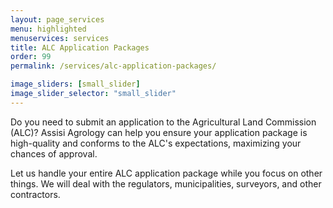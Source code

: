 ```yaml
---
layout: page_services
menu: highlighted
menuservices: services
title: ALC Application Packages
order: 99
permalink: /services/alc-application-packages/

image_sliders: [small_slider]
image_slider_selector: "small_slider"
---
```


Do you need to submit an application to the Agricultural Land Commission (ALC)? Assisi Agrology can help you ensure your application package is high-quality and conforms to the ALC's expectations, maximizing your chances of approval. 

Let us handle your entire ALC application package while you focus on other things. We will deal with the regulators, municipalities, surveyors, and other contractors.


